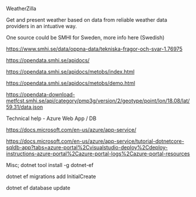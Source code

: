 WeatherZilla

Get and present weather based on data from reliable weather data providers in an intuative way.

One source could be SMHI for Sweden, more info here (Swedish) 

https://www.smhi.se/data/oppna-data/tekniska-fragor-och-svar-1.76975 

https://opendata.smhi.se/apidocs/

https://opendata.smhi.se/apidocs/metobs/index.html

https://opendata.smhi.se/apidocs/metobs/demo.html

https://opendata-download-metfcst.smhi.se/api/category/pmp3g/version/2/geotype/point/lon/18.08/lat/59.31/data.json


Technical help - Azure Web App / DB

https://docs.microsoft.com/en-us/azure/app-service/

https://docs.microsoft.com/en-us/azure/app-service/tutorial-dotnetcore-sqldb-app?tabs=azure-portal%2Cvisualstudio-deploy%2Cdeploy-instructions-azure-portal%2Cazure-portal-logs%2Cazure-portal-resources



Misc;
dotnet tool install -g dotnet-ef

dotnet ef migrations add InitialCreate

dotnet ef database update

